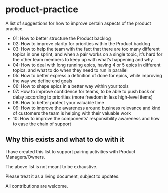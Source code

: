 # product-practice
A list of suggestions for how to improve certain aspects of the product practice.

- 01: How to better structure the Product backlog
- 02: How to improve clarity for priorities within the Product backlog
- 03: How to help the team with the fact that there are too many different topics in one sprint, and when a pair works on a single topic, it’s hard for the other team members to keep up with what’s happening and why
- 04: How to deal with long running epics, having 4 or 5 epics in different topics, and what to do when they need to run in parallel
- 05: How to better express a definition of done for epics, while improving the way we define end goals
- 06: How to shape epics in a better way within your tools
- 07: How to improve confidence for teams, to be able to push back or delay according to priorities (more freedom in less high-level items)
- 08: How to better protect your valuable time
- 09: How to improve the awareness around business relevance and kind of customers the team is helping with their valuable work
- 10: How to improve the components’ responsibility awareness and how to ease the chain of support

## Why this exists and what to do with it
I have created this list to support pairing activities with Product Managers/Owners.

The above list is not meant to be exhaustive.

Please treat it as a living document, subject to updates.

All contributions are welcome.
